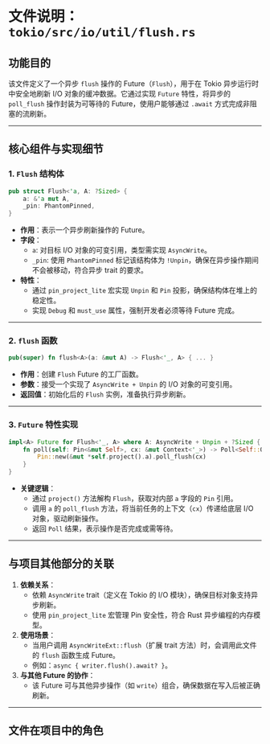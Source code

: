 # 文件说明：`tokio/src/io/util/flush.rs`

## **功能目的**  
该文件定义了一个异步 `flush` 操作的 Future（`Flush`），用于在 Tokio 异步运行时中安全地刷新 I/O 对象的缓冲数据。它通过实现 `Future` 特性，将异步的 `poll_flush` 操作封装为可等待的 Future，使用户能够通过 `.await` 方式完成非阻塞的流刷新。

---

## **核心组件与实现细节**

### **1. `Flush` 结构体**
```rust
pub struct Flush<'a, A: ?Sized> {
    a: &'a mut A,
    _pin: PhantomPinned,
}
```
- **作用**：表示一个异步刷新操作的 Future。
- **字段**：
  - `a`: 对目标 I/O 对象的可变引用，类型需实现 `AsyncWrite`。
  - `_pin`: 使用 `PhantomPinned` 标记该结构体为 `!Unpin`，确保在异步操作期间不会被移动，符合异步 trait 的要求。
- **特性**：
  - 通过 `pin_project_lite` 宏实现 `Unpin` 和 `Pin` 投影，确保结构体在堆上的稳定性。
  - 实现 `Debug` 和 `must_use` 属性，强制开发者必须等待 Future 完成。

---

### **2. `flush` 函数**
```rust
pub(super) fn flush<A>(a: &mut A) -> Flush<'_, A> { ... }
```
- **作用**：创建 `Flush` Future 的工厂函数。
- **参数**：接受一个实现了 `AsyncWrite + Unpin` 的 I/O 对象的可变引用。
- **返回值**：初始化后的 `Flush` 实例，准备执行异步刷新。

---

### **3. `Future` 特性实现**
```rust
impl<A> Future for Flush<'_, A> where A: AsyncWrite + Unpin + ?Sized {
    fn poll(self: Pin<&mut Self>, cx: &mut Context<'_>) -> Poll<Self::Output> {
        Pin::new(&mut *self.project().a).poll_flush(cx)
    }
}
```
- **关键逻辑**：
  - 通过 `project()` 方法解构 `Flush`，获取对内部 `a` 字段的 `Pin` 引用。
  - 调用 `a` 的 `poll_flush` 方法，将当前任务的上下文（`cx`）传递给底层 I/O 对象，驱动刷新操作。
  - 返回 `Poll` 结果，表示操作是否完成或需等待。

---

## **与项目其他部分的关联**
1. **依赖关系**：
   - 依赖 `AsyncWrite` trait（定义在 Tokio 的 I/O 模块），确保目标对象支持异步刷新。
   - 使用 `pin_project_lite` 宏管理 Pin 安全性，符合 Rust 异步编程的内存模型。
2. **使用场景**：
   - 当用户调用 `AsyncWriteExt::flush`（扩展 trait 方法）时，会调用此文件的 `flush` 函数生成 Future。
   - 例如：`async { writer.flush().await? }`。
3. **与其他 Future 的协作**：
   - 该 Future 可与其他异步操作（如 `write`）组合，确保数据在写入后被正确刷新。

---

## **文件在项目中的角色**